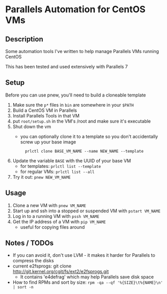 # Parallels Automation for CentOS VMs

## Description

Some automation tools I've written to help manage Parallels VMs running CentOS

This has been tested and used extensively with Parallels 7

## Setup

Before you can use pnew, you'll need to build a cloneable template

1. Make sure the `p*` files in `bin` are somewhere in your `$PATH`
1. Build a CentOS VM in Parallels
1. Install Parallels Tools in that VM
1. put `root/setup.sh` in the VM's /root and make sure it's executable
1. Shut down the vm 
    * you can optionally clone it to a template so you don't
      accidentally screw up your base image

            prlctl clone BASE_VM_NAME --name NEW_NAME --template

1. Update the variable `BASE` with the UUID of your base VM
    * for templates: `prlctl list --template`
    * for regular VMs: `prlctl list --all`
1. Try it out: `pnew NEW_VM_NAME`

## Usage

1. Clone a new VM with `pnew VM_NAME`
1. Start up and ssh into a stopped or suspended VM with `pstart VM_NAME`
1. Log in to a running VM with `pssh VM_NAME`
1. Get the IP address of a VM with `pip VM_NAME`
    * useful for copying files around

## Notes / TODOs

* If you can avoid it, don't use LVM - it makes it harder for Parallels
  to compress the disks
* current e2fsprogs: git clone http://git.kernel.org/cgit/fs/ext2/e2fsprogs.git
    * It contains 'e4defrag' which may help Parallels save disk space
* How to find RPMs and sort by size: `rpm -qa --qf '%{SIZE}\t%{NAME}\n' | sort -n`
